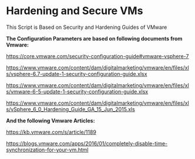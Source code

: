 # Hardening and Secure VMs
This Script is Based on Security and Hardening Guides of VMware

**The Configuration Parameters are based on following documents from Vmware:**

https://core.vmware.com/security-configuration-guide#vmware-vsphere-7

https://www.vmware.com/content/dam/digitalmarketing/vmware/en/files/xls/vsphere-6.7-update-1-security-configuration-guide.xlsx

https://www.vmware.com/content/dam/digitalmarketing/vmware/en/files/xls/vmware-6-5-update-1-security-configuration-guide.xlsx

https://www.vmware.com/content/dam/digitalmarketing/vmware/en/files/xls/vSphere_6_0_Hardening_Guide_GA_15_Jun_2015.xls


**And the following Vmware Articles:**

https://kb.vmware.com/s/article/1189

https://blogs.vmware.com/apps/2016/01/completely-disable-time-synchronization-for-your-vm.html






